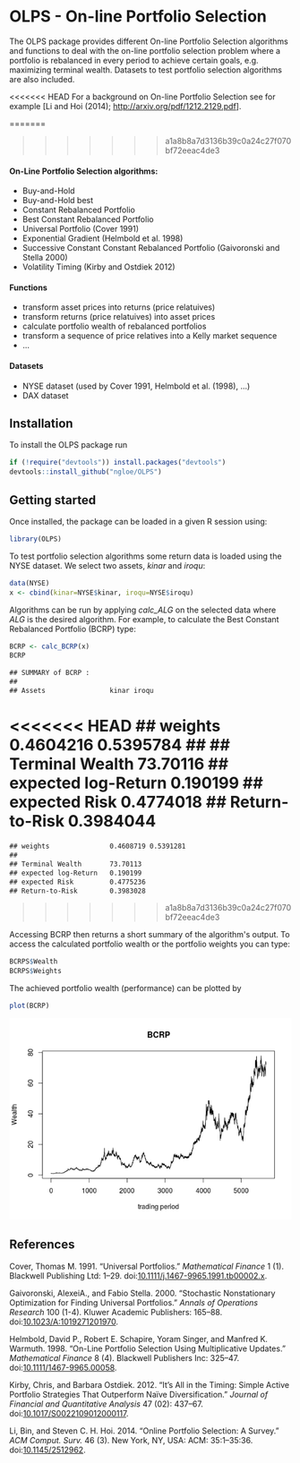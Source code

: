 OLPS - On-line Portfolio Selection
==================================

The OLPS package provides different On-line Portfolio Selection algorithms and functions to deal with the on-line portfolio selection problem where a portfolio is rebalanced in every period to achieve certain goals, e.g. maximizing terminal wealth. Datasets to test portfolio selection algorithms are also included.

<<<<<<< HEAD
For a background on On-line Portfolio Selection see for example [Li and Hoi (2014); <http://arxiv.org/pdf/1212.2129.pdf>].

=======
>>>>>>> a1a8b8a7d3136b39c0a24c27f070bf72eeac4de3
#### On-Line Portfolio Selection algorithms:

-   Buy-and-Hold
-   Buy-and-Hold best
-   Constant Rebalanced Portfolio
-   Best Constant Rebalanced Portfolio
-   Universal Portfolio (Cover 1991)
-   Exponential Gradient (Helmbold et al. 1998)
-   Successive Constant Constant Rebalanced Portfolio (Gaivoronski and Stella 2000)
-   Volatility Timing (Kirby and Ostdiek 2012)

#### Functions

-   transform asset prices into returns (price relatuives)
-   transform returns (price relatuives) into asset prices
-   calculate portfolio wealth of rebalanced portfolios
-   transform a sequence of price relatives into a Kelly market sequence
-   ...

#### Datasets

-   NYSE dataset (used by Cover 1991, Helmbold et al. (1998), ...)
-   DAX dataset

Installation
------------

To install the OLPS package run

``` r
if (!require("devtools")) install.packages("devtools")
devtools::install_github("ngloe/OLPS")
```

Getting started
---------------

Once installed, the package can be loaded in a given R session using:

``` r
library(OLPS)
```

To test portfolio selection algorithms some return data is loaded using the NYSE dataset. We select two assets, *kinar* and *iroqu*:

``` r
data(NYSE)
x <- cbind(kinar=NYSE$kinar, iroqu=NYSE$iroqu)
```

Algorithms can be run by applying *calc\_ALG* on the selected data where *ALG* is the desired algorithm. For example, to calculate the Best Constant Rebalanced Portfolio (BCRP) type:

``` r
BCRP <- calc_BCRP(x)
BCRP
```

    ## SUMMARY of BCRP :
    ## 
    ## Assets                kinar iroqu 
<<<<<<< HEAD
    ## weights               0.4604216 0.5395784 
    ## 
    ## Terminal Wealth       73.70116 
    ## expected log-Return   0.190199 
    ## expected Risk         0.4774018 
    ## Return-to-Risk        0.3984044
=======
    ## weights               0.4608719 0.5391281 
    ## 
    ## Terminal Wealth       73.70113 
    ## expected log-Return   0.190199 
    ## expected Risk         0.4775236 
    ## Return-to-Risk        0.3983028
>>>>>>> a1a8b8a7d3136b39c0a24c27f070bf72eeac4de3

Accessing BCRP then returns a short summary of the algorithm's output. To access the calculated portfolio wealth or the portfolio weights you can type:

``` r
BCRPS$Wealth
BCRPS$Weights
```

The achieved portfolio wealth (performance) can be plotted by

``` r
plot(BCRP)
```

![](README_files/figure-markdown_github/unnamed-chunk-7-1.png)

References
----------

Cover, Thomas M. 1991. “Universal Portfolios.” *Mathematical Finance* 1 (1). Blackwell Publishing Ltd: 1–29. doi:[10.1111/j.1467-9965.1991.tb00002.x](http://dx.doi.org/10.1111/j.1467-9965.1991.tb00002.x).

Gaivoronski, AlexeiA., and Fabio Stella. 2000. “Stochastic Nonstationary Optimization for Finding Universal Portfolios.” *Annals of Operations Research* 100 (1-4). Kluwer Academic Publishers: 165–88. doi:[10.1023/A:1019271201970](http://dx.doi.org/10.1023/A:1019271201970).

Helmbold, David P., Robert E. Schapire, Yoram Singer, and Manfred K. Warmuth. 1998. “On-Line Portfolio Selection Using Multiplicative Updates.” *Mathematical Finance* 8 (4). Blackwell Publishers Inc: 325–47. doi:[10.1111/1467-9965.00058](http://dx.doi.org/10.1111/1467-9965.00058).

Kirby, Chris, and Barbara Ostdiek. 2012. “It’s All in the Timing: Simple Active Portfolio Strategies That Outperform Naïve Diversification.” *Journal of Financial and Quantitative Analysis* 47 (02): 437–67. doi:[10.1017/S0022109012000117](http://dx.doi.org/10.1017/S0022109012000117).

Li, Bin, and Steven C. H. Hoi. 2014. “Online Portfolio Selection: A Survey.” *ACM Comput. Surv.* 46 (3). New York, NY, USA: ACM: 35:1–35:36. doi:[10.1145/2512962](http://dx.doi.org/10.1145/2512962).
